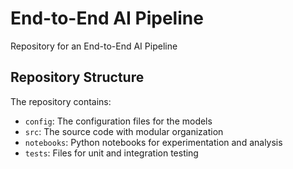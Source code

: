 # End-to-End AI Pipeline
Repository for an End-to-End AI Pipeline

## Repository Structure
The repository contains:
- `config`: The configuration files for the models
- `src`: The source code with modular organization
- `notebooks`: Python notebooks for experimentation and analysis
- `tests`: Files for unit and integration testing
